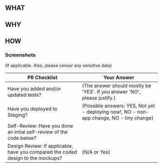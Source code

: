 ## WHAT

## WHY

## HOW

### Screenshots
(If applicable. Also, please censor any sensitive data)

PR Checklist | Your Answer
------------ | -------------
Have you added and/or updated tests? |  (The answer should mostly be 'YES'. If you answer 'NO', please justify.)
Have you deployed to Staging? | (Possible answers: YES, Not yet - deploying now!, NO - non-app change, NO - tiny change)
Self-Review: Have you done an intial self-review of the code below? |
Design Review: If applicable, have you compared the coded design to the mockups? | (N/A or Yes)
